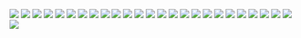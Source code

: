 [![](srn-contra01-pal.png)](https://github.com/ivop/rc-archive/raw/master/srn/srn-contra01-pal.xex)
[![](srn-contra01.png)](https://github.com/ivop/rc-archive/raw/master/srn/srn-contra01.xex)
[![](srn-contra02-pal.png)](https://github.com/ivop/rc-archive/raw/master/srn/srn-contra02-pal.xex)
[![](srn-contra02.png)](https://github.com/ivop/rc-archive/raw/master/srn/srn-contra02.xex)
[![](srn-contra03b-pal.png)](https://github.com/ivop/rc-archive/raw/master/srn/srn-contra03b-pal.xex)
[![](srn-contra03b.png)](https://github.com/ivop/rc-archive/raw/master/srn/srn-contra03b.xex)
[![](srn-contra03c-pal.png)](https://github.com/ivop/rc-archive/raw/master/srn/srn-contra03c-pal.xex)
[![](srn-contra03c.png)](https://github.com/ivop/rc-archive/raw/master/srn/srn-contra03c.xex)
[![](srn-contra03-pal.png)](https://github.com/ivop/rc-archive/raw/master/srn/srn-contra03-pal.xex)
[![](srn-contra03.png)](https://github.com/ivop/rc-archive/raw/master/srn/srn-contra03.xex)
[![](srn_hospital01b.png)](https://github.com/ivop/rc-archive/raw/master/srn/srn_hospital01b.xex)
[![](srn-sor2-10b-pal.png)](https://github.com/ivop/rc-archive/raw/master/srn/srn-sor2-10b-pal.xex)
[![](srn-sor2-10b.png)](https://github.com/ivop/rc-archive/raw/master/srn/srn-sor2-10b.xex)
[![](srn-sor2-12b-pal.png)](https://github.com/ivop/rc-archive/raw/master/srn/srn-sor2-12b-pal.xex)
[![](srn-sor2-12b.png)](https://github.com/ivop/rc-archive/raw/master/srn/srn-sor2-12b.xex)
[![](srn-sor2-5b-pal.png)](https://github.com/ivop/rc-archive/raw/master/srn/srn-sor2-5b-pal.xex)
[![](srn-sor2-5b.png)](https://github.com/ivop/rc-archive/raw/master/srn/srn-sor2-5b.xex)
[![](srn-superc01.png)](https://github.com/ivop/rc-archive/raw/master/srn/srn-superc01.xex)
[![](srn-superc03-pal.png)](https://github.com/ivop/rc-archive/raw/master/srn/srn-superc03-pal.xex)
[![](srn-superc03.png)](https://github.com/ivop/rc-archive/raw/master/srn/srn-superc03.xex)
[![](srn-superc04b-pal.png)](https://github.com/ivop/rc-archive/raw/master/srn/srn-superc04b-pal.xex)
[![](srn-superc04b.png)](https://github.com/ivop/rc-archive/raw/master/srn/srn-superc04b.xex)
[![](srn_vegas01.png)](https://github.com/ivop/rc-archive/raw/master/srn/srn_vegas01.xex)
[![](srn_vegas02b.png)](https://github.com/ivop/rc-archive/raw/master/srn/srn_vegas02b.xex)
[![](srn_vegas03pal.png)](https://github.com/ivop/rc-archive/raw/master/srn/srn_vegas03pal.xex)
[![](srn_vegas03.png)](https://github.com/ivop/rc-archive/raw/master/srn/srn_vegas03.xex)
